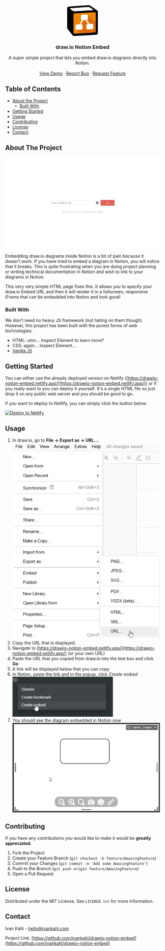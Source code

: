 <!--
*** Thanks for checking out this README Template. If you have a suggestion that would
*** make this better, please fork the repo and create a pull request or simply open
*** an issue with the tag "enhancement".
*** Thanks again! Now go create something AMAZING! :D
-->

<!-- PROJECT LOGO -->
<br />
<p align="center">
  <a href="https://github.com/ivankahl/drawio-notion-embed">
    <img src="images/Drawio_Notion.png" alt="Logo" width="100" height="100">
  </a>

  <h3 align="center">draw.io Notion Embed</h3>

  <p align="center">
    A super simple project that lets you embed draw.io diagrams directly into Notion.
    <br />
    <br />
    <a href="https://drawio-notion-embed.netlify.app/">View Demo</a>
    ·
    <a href="https://github.com/ivankahl/drawio-notion-embed/issues">Report Bug</a>
    ·
    <a href="https://github.com/ivankahl/drawio-notion-embed/issues">Request Feature</a>
  </p>
</p>

<!-- TABLE OF CONTENTS -->

## Table of Contents

- [About the Project](#about-the-project)
  - [Built With](#built-with)
- [Getting Started](#getting-started)
- [Usage](#usage)
- [Contributing](#contributing)
- [License](#license)
- [Contact](#contact)

<!-- ABOUT THE PROJECT -->

## About The Project

[![draw.io Notion Embed](images/screenshot.png)](https://drawio-notion-embed.netlify.app/)

Embedding draw.io diagrams inside Notion is a bit of pain because it doesn't work. If you have tried to embed a diagram in Notion, you will notice that it breaks. This is quite frustrating when you are doing project planning or writing technical documentation in Notion and wish to link to your diagrams in Notion.

This very very simple HTML page fixes this. It allows you to specify your draw.io Embed URL and then it will render it in a fullscreen, responsive iFrame that can be embedded into Notion and look good!

### Built With

We don't need no heavy JS framework (not hating on them though). However, this project has been built with the purest forms of web technologies:

- HTML: uhm... Inspect Element to learn more?
- CSS: again... Inspect Element...
- [Vanilla JS](http://vanilla-js.com/)

<!-- GETTING STARTED -->

## Getting Started

You can either use the already deployed version on Netlify ([https://drawio-notion-embed.netlify.app/](https://drawio-notion-embed.netlify.app/)) or if you really want to you can deploy it yourself. It's a single HTML file so just drop it on any public web server and you should be good to go.

If you want to deploy to Netlify, you can simply click the button below:

<a href="https://app.netlify.com/start/deploy?repository=https://github.com/ivankahl/drawio-notion-embed">
  <img src="https://www.netlify.com/img/deploy/button.svg" alt="Deploy to Netlify">
</a>

## Usage

1. In draw.io, go to **File -> Export as -> URL...**
   ![Export the diagram to URL in draw.io](images/1-export-url.png)
2. Copy the URL that is displayed.
3. Navigate to [https://drawio-notion-embed.netlify.app/](https://drawio-notion-embed.netlify.app/) (or your own URL)
4. Paste the URL that you copied from draw.io into the text box and click **Go**
5. A link will be displayed below that you can copy
6. In Notion, paste the link and in the popup, click _Create embed_
   ![The popup](images/6-popup.png)
7. You should see the diagram embedded in Notion now
   ![The final result](images/7-result.png)

<!-- CONTRIBUTING -->

## Contributing

If you have any contributions you would like to make it would be **greatly appreciated**.

1. Fork the Project
2. Create your Feature Branch (`git checkout -b feature/AmazingFeature`)
3. Commit your Changes (`git commit -m 'Add some AmazingFeature'`)
4. Push to the Branch (`git push origin feature/AmazingFeature`)
5. Open a Pull Request

<!-- LICENSE -->

## License

Distributed under the MIT License. See `LICENSE.txt` for more information.

<!-- CONTACT -->

## Contact

Ivan Kahl - hello@ivankahl.com

Project Link: [https://github.com/ivankahl/drawio-notion-embed](https://github.com/ivankahl/drawio-notion-embed)
